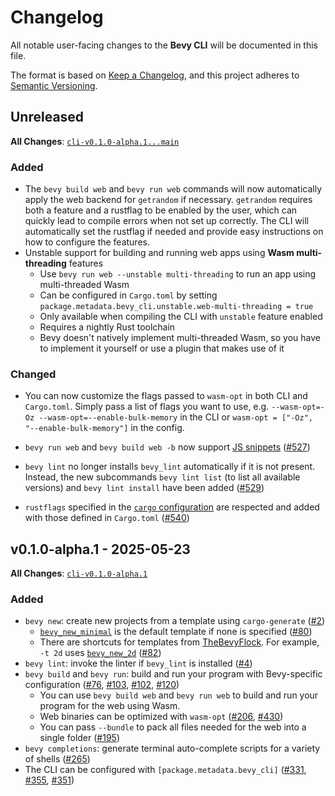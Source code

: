 # Changelog

All notable user-facing changes to the **Bevy CLI** will be documented in this file.

The format is based on [Keep a Changelog], and this project adheres to [Semantic Versioning].

[Keep a Changelog]: https://keepachangelog.com/en/1.1.0/
[Semantic Versioning]: https://semver.org/spec/v2.0.0.html

## Unreleased

**All Changes**: [`cli-v0.1.0-alpha.1...main`](https://github.com/TheBevyFlock/bevy_cli/compare/cli-v0.1.0-alpha.1...main)

### Added

- The `bevy build web` and `bevy run web` commands will now automatically apply the web backend for `getrandom` if necessary. `getrandom` requires both a feature and a rustflag to be enabled by the user, which can quickly lead to compile errors when not set up correctly. The CLI will automatically set the rustflag if needed and provide easy instructions on how to configure the features.
- Unstable support for building and running web apps using **Wasm multi-threading** features
  - Use `bevy run web --unstable multi-threading` to run an app using multi-threaded Wasm
  - Can be configured in `Cargo.toml` by setting `package.metadata.bevy_cli.unstable.web-multi-threading = true`
  - Only available when compiling the CLI with `unstable` feature enabled
  - Requires a nightly Rust toolchain
  - Bevy doesn't natively implement multi-threaded Wasm, so you have to implement it yourself or use a plugin that makes use of it

### Changed

- You can now customize the flags passed to `wasm-opt` in both CLI and `Cargo.toml`. Simply pass a list of flags you want to use, e.g. `--wasm-opt=-Oz --wasm-opt=--enable-bulk-memory` in the CLI or `wasm-opt = ["-Oz", "--enable-bulk-memory"]` in the config.

- `bevy run web` and `bevy build web -b` now support [JS snippets](https://rustwasm.github.io/wasm-bindgen/reference/js-snippets.html) ([#527](https://github.com/TheBevyFlock/bevy_cli/pull/527))

- `bevy lint` no longer installs `bevy_lint` automatically if it is not present. Instead, the new subcommands `bevy lint list` (to list all available versions) and `bevy lint install` have been added ([#529](https://github.com/TheBevyFlock/bevy_cli/pull/529))

- `rustflags` specified in the [`cargo` configuration](https://doc.rust-lang.org/cargo/reference/config.html#configuration) are respected and added with those defined in `Cargo.toml` ([#540](https://github.com/TheBevyFlock/bevy_cli/pull/540))

## v0.1.0-alpha.1 - 2025-05-23

**All Changes**: [`cli-v0.1.0-alpha.1`](https://github.com/TheBevyFlock/bevy_cli/commits/cli-v0.1.0-alpha.1)

### Added

- `bevy new`: create new projects from a template using `cargo-generate` ([#2](https://github.com/TheBevyFlock/bevy_cli/pull/2))
  - [`bevy_new_minimal`](https://github.com/TheBevyFlock/bevy_new_minimal) is the default template if none is specified ([#80](https://github.com/TheBevyFlock/bevy_cli/pull/80))
  - There are shortcuts for templates from [TheBevyFlock](https://github.com/TheBevyFlock). For example, `-t 2d` uses [`bevy_new_2d`](https://github.com/TheBevyFlock/bevy_new_2d) ([#82](https://github.com/TheBevyFlock/bevy_cli/pull/82))
- `bevy lint`: invoke the linter if `bevy_lint` is installed ([#4](https://github.com/TheBevyFlock/bevy_cli/pull/4))
- `bevy build` and `bevy run`: build and run your program with Bevy-specific configuration ([#76](https://github.com/TheBevyFlock/bevy_cli/pull/76), [#103](https://github.com/TheBevyFlock/bevy_cli/pull/103), [#102](https://github.com/TheBevyFlock/bevy_cli/pull/102), [#120](https://github.com/TheBevyFlock/bevy_cli/pull/120))
  - You can use `bevy build web` and `bevy run web` to build and run your program for the web using Wasm.
  - Web binaries can be optimized with `wasm-opt` ([#206](https://github.com/TheBevyFlock/bevy_cli/pull/206), [#430](https://github.com/TheBevyFlock/bevy_cli/pull/430))
  - You can pass `--bundle` to pack all files needed for the web into a single folder ([#195](https://github.com/TheBevyFlock/bevy_cli/pull/195))
- `bevy completions`: generate terminal auto-complete scripts for a variety of shells ([#265](https://github.com/TheBevyFlock/bevy_cli/pull/265))
- The CLI can be configured with `[package.metadata.bevy_cli]` ([#331](https://github.com/TheBevyFlock/bevy_cli/pull/331), [#355](https://github.com/TheBevyFlock/bevy_cli/pull/355), [#351](https://github.com/TheBevyFlock/bevy_cli/pull/351))
